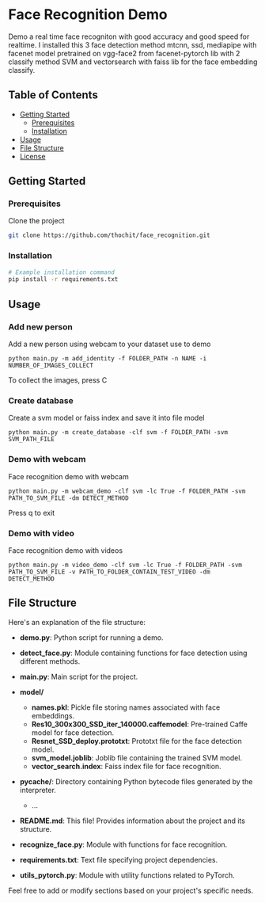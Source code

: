 # Face Recognition Demo

Demo a real time face recogniton with good accuracy and good speed for realtime. I installed this 3 face detection method mtcnn, ssd, mediapipe with facenet model pretrained on vgg-face2 from facenet-pytorch lib with 2 classify method SVM and vectorsearch with faiss lib for the face embedding classify.

## Table of Contents

- [Getting Started](#getting-started)
  - [Prerequisites](#prerequisites)
  - [Installation](#installation)
- [Usage](#usage)
- [File Structure](#file-structure)
- [License](#license)

## Getting Started

### Prerequisites

Clone the project

```bash 
git clone https://github.com/thochit/face_recognition.git
```

### Installation

```bash
# Example installation command
pip install -r requirements.txt
```

## Usage

### Add new person

Add a new person using webcam to your dataset use to demo 

``` example
python main.py -m add_identity -f FOLDER_PATH -n NAME -i NUMBER_OF_IMAGES_COLLECT
```

To collect the images, press C
### Create database 

Create a svm model or faiss index and save it into file model

``` example
python main.py -m create_database -clf svm -f FOLDER_PATH -svm SVM_PATH_FILE
```

### Demo with webcam

Face recognition demo with webcam

``` example
python main.py -m webcam_demo -clf svm -lc True -f FOLDER_PATH -svm PATH_TO_SVM_FILE -dm DETECT_METHOD
```

Press q to exit 
### Demo with video

Face recognition demo with videos

``` example
python main.py -m video_demo -clf svm -lc True -f FOLDER_PATH -svm PATH_TO_SVM_FILE -v PATH_TO_FOLDER_CONTAIN_TEST_VIDEO -dm DETECT_METHOD
```


## File Structure

Here's an explanation of the file structure:

- **demo.py**: Python script for running a demo.
  
- **detect_face.py**: Module containing functions for face detection using different methods.

- **main.py**: Main script for the project.

- **model/**
  - **names.pkl**: Pickle file storing names associated with face embeddings.
  - **Res10_300x300_SSD_iter_140000.caffemodel**: Pre-trained Caffe model for face detection.
  - **Resnet_SSD_deploy.prototxt**: Prototxt file for the face detection model.
  - **svm_model.joblib**: Joblib file containing the trained SVM model.
  - **vector_search.index**: Faiss index file for face recognition.

- **__pycache__/**: Directory containing Python bytecode files generated by the interpreter.
  - ...

- **README.md**: This file! Provides information about the project and its structure.

- **recognize_face.py**: Module with functions for face recognition.

- **requirements.txt**: Text file specifying project dependencies.

- **utils_pytorch.py**: Module with utility functions related to PyTorch.

Feel free to add or modify sections based on your project's specific needs.
